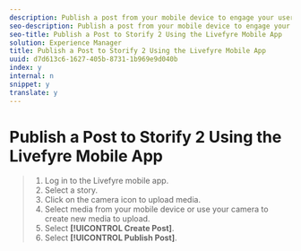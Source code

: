```yaml
---
description: Publish a post from your mobile device to engage your users with instant information with the media or text you upload from your mobile device.
seo-description: Publish a post from your mobile device to engage your users with instant information with the media or text you upload from your mobile device.
seo-title: Publish a Post to Storify 2 Using the Livefyre Mobile App
solution: Experience Manager
title: Publish a Post to Storify 2 Using the Livefyre Mobile App
uuid: d7d613c6-1627-405b-8731-1b969e9d040b
index: y
internal: n
snippet: y
translate: y
---
```


# Publish a Post to Storify 2 Using the Livefyre Mobile App


>1. Log in to the Livefyre mobile app.
>1. Select a story.
>1. Click on the camera icon to upload media.
>1. Select media from your mobile device or use your camera to create new media to upload.
>1. Select **[!UICONTROL  Create Post]**.
>1. Select **[!UICONTROL  Publish Post]**.

